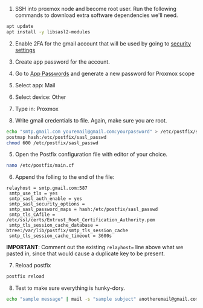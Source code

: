 
1. SSH into proxmox node and become root user. Run the following commands to download extra software dependencies we'll need.

```bash
apt update
apt install -y libsasl2-modules
```

2. Enable 2FA for the gmail account that will be used by going to [security settings](https://myaccount.google.com/security)

3. Create app password for the account.
  1. Go to [App Passwords](https://security.google.com/settings/security/apppasswords) and generate a new password for Proxmox scope
  2. Select app: Mail
  3. Select device: Other
  4. Type in: Proxmox
  
4. Write gmail credentials to file. Again, make sure you are root.

```bash
echo "smtp.gmail.com youremail@gmail.com:yourpassword" > /etc/postfix/sasl_passwd
postmap hash:/etc/postfix/sasl_passwd
chmod 600 /etc/postfix/sasl_passwd
```

5. Open the Postfix configuration file with editor of your choice.

```bash
nano /etc/postfix/main.cf
```

6. Append the folling to the end of the file:
```text
relayhost = smtp.gmail.com:587
 smtp_use_tls = yes
 smtp_sasl_auth_enable = yes
 smtp_sasl_security_options =
 smtp_sasl_password_maps = hash:/etc/postfix/sasl_passwd
 smtp_tls_CAfile = /etc/ssl/certs/Entrust_Root_Certification_Authority.pem
 smtp_tls_session_cache_database = btree:/var/lib/postfix/smtp_tls_session_cache
 smtp_tls_session_cache_timeout = 3600s
```

**IMPORTANT**: Comment out the existing `relayhost=` line above what we pasted in, since that would cause a duplicate key to be present.

7. Reload postfix
```bash
postfix reload
```

8. Test to make sure everything is hunky-dory.
```bash
echo "sample message" | mail -s "sample subject" anotheremail@gmail.com
```

